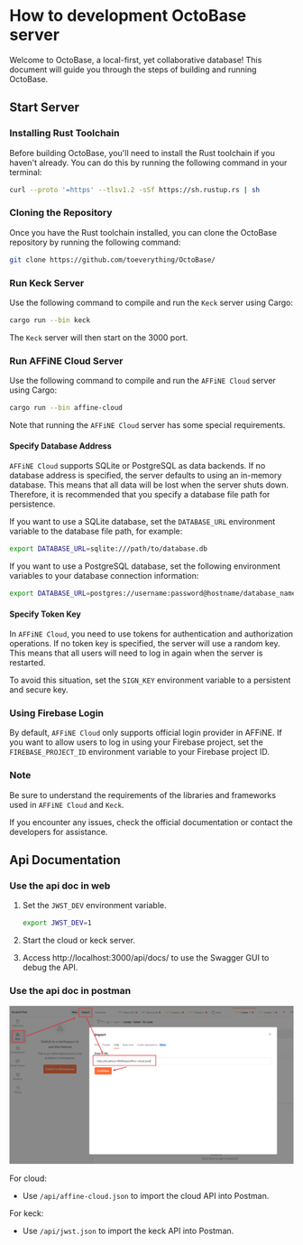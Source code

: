 # How to development OctoBase server

Welcome to OctoBase, a local-first, yet collaborative database! This document will guide you through the steps of building and running OctoBase.

## Start Server

### Installing Rust Toolchain

Before building OctoBase, you'll need to install the Rust toolchain if you haven't already. You can do this by running the following command in your terminal:

```sh
curl --proto '=https' --tlsv1.2 -sSf https://sh.rustup.rs | sh
```

### Cloning the Repository

Once you have the Rust toolchain installed, you can clone the OctoBase repository by running the following command:

```sh
git clone https://github.com/toeverything/OctoBase/
```

### Run Keck Server

Use the following command to compile and run the `Keck` server using Cargo:

```sh
cargo run --bin keck
```

The `Keck` server will then start on the 3000 port.

### Run AFFiNE Cloud Server

Use the following command to compile and run the `AFFiNE Cloud` server using Cargo:

```sh
cargo run --bin affine-cloud
```

Note that running the `AFFiNE Cloud` server has some special requirements.

#### Specify Database Address

`AFFiNE Cloud` supports SQLite or PostgreSQL as data backends. If no database address is specified, the server defaults to using an in-memory database. This means that all data will be lost when the server shuts down. Therefore, it is recommended that you specify a database file path for persistence.

If you want to use a SQLite database, set the `DATABASE_URL` environment variable to the database file path, for example:

```sh
export DATABASE_URL=sqlite:///path/to/database.db
```

If you want to use a PostgreSQL database, set the following environment variables to your database connection information:

```sh
export DATABASE_URL=postgres://username:password@hostname/database_name
```

#### Specify Token Key

In `AFFiNE Cloud`, you need to use tokens for authentication and authorization operations. If no token key is specified, the server will use a random key. This means that all users will need to log in again when the server is restarted.

To avoid this situation, set the `SIGN_KEY` environment variable to a persistent and secure key.

### Using Firebase Login

By default, `AFFiNE Cloud` only supports official login provider in AFFiNE. If you want to allow users to log in using your Firebase project, set the `FIREBASE_PROJECT_ID` environment variable to your Firebase project ID.

### Note

Be sure to understand the requirements of the libraries and frameworks used in `AFFiNE Cloud` and `Keck`.

If you encounter any issues, check the official documentation or contact the developers for assistance.

## Api Documentation

### Use the api doc in web

1. Set the `JWST_DEV` environment variable.

    ```sh
    export JWST_DEV=1
    ```

2. Start the cloud or keck server.

3. Access http://localhost:3000/api/docs/ to use the Swagger GUI to debug the API.

### Use the api doc in postman

![postman](./assets/building_guide_1.jpg)

For cloud:

-   Use `/api/affine-cloud.json` to import the cloud API into Postman.

For keck:

-   Use `/api/jwst.json` to import the keck API into Postman.
